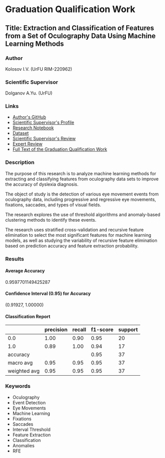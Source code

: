 # Graduation Qualification Work

## Title: Extraction and Classification of Features from a Set of Oculography Data Using Machine Learning Methods

### Author

Kolosov I.V. (UrFU RIM-220962)

### Scientific Supervisor

Dolganov A.Yu. (UrFU)

### Links

* [Author's GitHub](https://github.com/termik88)
* [Scientific Supervisor's Profile](https://urfu.ru/ru/about/personal-pages/Personal/person/anton.dolganov/)
* [Research Notebook](https://github.com/termik88/VKR_ML/blob/main/vkr_research.ipynb)
* [Dataset](https://figshare.com/collections/Screening_for_Dyslexia_Using_Eye_Tracking_During_Reading/3521379)
* [Scientific Supervisor's Review](https://github.com/termik88/VKR_ML/blob/main/review%20-%20Scientific%20Supervisor.pdf)
* [Expert Review](https://github.com/termik88/VKR_ML/blob/main/review%20-%20Expert.pdf)
* [Full Text of the Graduation Qualification Work](https://github.com/termik88/VKR_ML/blob/main/text_vkr.pdf) 

### Description

The purpose of this research is to analyze machine learning methods for extracting and classifying features from oculography data sets to improve the accuracy of dyslexia diagnosis.

The object of study is the detection of various eye movement events from oculography data, including progressive and regressive eye movements, fixations, saccades, and types of visual fields.

The research explores the use of threshold algorithms and anomaly-based clustering methods to identify these events.

The research uses stratified cross-validation and recursive feature elimination to select the most significant features for machine learning models, as well as studying the variability of recursive feature elimination based on prediction accuracy and feature extraction probability.

### Results

#### Average Accuracy

0.9597701149425287

#### Confidence Interval (0.95) for Accuracy

(0.91927, 1.00000)

#### Classification Report

|  | precision | recall | f1-score | support |
| --- | --- | --- | --- | --- |
| 0.0 | 1.00 | 0.90 | 0.95 | 20 |
| 1.0 | 0.89 | 1.00 | 0.94 | 17 |
| accuracy |  |  | 0.95 | 37 |
| macro avg | 0.95 | 0.95 | 0.95 | 37 |
| weighted avg | 0.95 | 0.95 | 0.95 | 37 |

### Keywords

* Oculography
* Event Detection
* Eye Movements
* Machine Learning
* Fixations
* Saccades
* Interval Threshold
* Feature Extraction
* Classification
* Anomalies
* RFE
